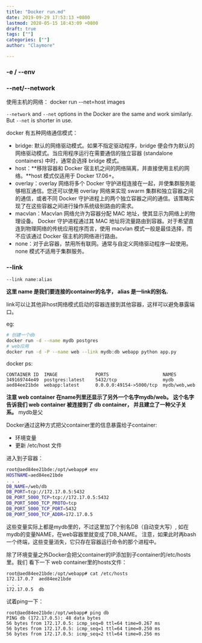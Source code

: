 ```yaml
---
title: "Docker run.md"
date: 2019-09-29 17:53:13 +0800
lastmod: 2020-05-15 18:43:09 +0800
draft: true
tags: [""]
categories: [""]
author: "Claymore"

---
```




### -e / --env





### --net/--network

使用主机的网络：  docker run --net=host images 

`--network` and `--net` options in the Docker are the same and work similarly. But `--net` is shorter in use. 

docker 有五种网络通信模式：

- bridge: 默认的网络驱动模式。如果不指定驱动程序，bridge 便会作为默认的网络驱动模式。当应用程序运行在需要通信的独立容器 (standalone containers) 中时，通常会选择 bridge 模式。
- host：**移除容器和 Docker 宿主机之间的网络隔离，并直接使用主机的网络。**host 模式仅适用于 Docker 17.06+。
- overlay：overlay 网络将多个 Docker 守护进程连接在一起，并使集群服务能够相互通信。您还可以使用 overlay 网络来实现 swarm 集群和独立容器之间的通信，或者不同 Docker 守护进程上的两个独立容器之间的通信。该策略实现了在这些容器之间进行操作系统级别路由的需求。
- macvlan：Macvlan 网络允许为容器分配 MAC 地址，使其显示为网络上的物理设备。 Docker 守护进程通过其 MAC 地址将流量路由到容器。对于希望直连到物理网络的传统应用程序而言，使用 macvlan 模式一般是最佳选择，而不应该通过 Docker 宿主机的网络进行路由。
- none：对于此容器，禁用所有联网。通常与自定义网络驱动程序一起使用。none 模式不适用于集群服务。



### --link

```
--link name:alias
```

**这里 name 是我们要连接的container的名字， alias 是一link的别名.** 

link可以让其他非host网络模式启动的容器连接到其他容器，这样可以避免暴露端口。

eg:

```sh
# 创建一个db
docker run -d --name mydb postgres
# web应用
docker run -d -P --name web --link mydb:db webapp python app.py
```

docker ps:

```
CONTAINER ID  IMAGE              PORTS                    NAMES
349169744e49  postgres:latest    5432/tcp                 mydb
aed84ee21bde  webapp:latest      0.0.0.0:49154->5000/tcp  mydb/web,web
```

**注意 web container 在name列里还显示了另外一个名字mydb/web。 这个名字告诉我们 web container 被连接到了 db container， 并且建立了一种父子关系。** mydb是父



Docker通过这种方式把父container里的信息暴露给子container:

- 环境变量
- 更新 /etc/host 文件

进入到子容器：

``` sh
root@aed84ee21bde:/opt/webapp# env
HOSTNAME=aed84ee21bde
. . .
DB_NAME=/web/db
DB_PORT=tcp://172.17.0.5:5432
DB_PORT_5000_TCP=tcp://172.17.0.5:5432
DB_PORT_5000_TCP_PROTO=tcp
DB_PORT_5000_TCP_PORT=5432
DB_PORT_5000_TCP_ADDR=172.17.0.5
```

这些变量实际上都是mydb里的，不过这里加了个别名DB（自动变大写）, 如在mydb的变量NAME，在web容器里就变成了DB_NAME。 注意，如果此时再bash一个终端，这些变量消失，它只存在容器运行命令的那个进程中。

除了环境变量之外Docker会把父container的IP添加到子container的/etc/hosts里。我们 看下一下 web container里的hosts文件：

```
root@aed84ee21bde:/opt/webapp# cat /etc/hosts
172.17.0.7  aed84ee21bde
. . .
172.17.0.5  db
```

试着ping一下：

```
root@aed84ee21bde:/opt/webapp# ping db
PING db (172.17.0.5): 48 data bytes
56 bytes from 172.17.0.5: icmp_seq=0 ttl=64 time=0.267 ms
56 bytes from 172.17.0.5: icmp_seq=1 ttl=64 time=0.250 ms
56 bytes from 172.17.0.5: icmp_seq=2 ttl=64 time=0.256 ms
```

